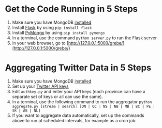 # Get the Code Running in 5 Steps

1. Make sure you have MongoDB [installed](http://docs.mongodb.org/manual)
2. Install [Flask](http://flask.pocoo.org/) by using `pip install flask`
3. Install [PyMongo](http://api.mongodb.com/python/current/) by using `pip install pymongo`
4. In a terminal, use the command `python server.py` to run the Flask server
5. In your web browser, go to [http://127.0.0.1:5000/grebe/](http://127.0.0.1:5000/grebe/)

# Aggregating Twitter Data in 5 Steps

1. Make sure you have MongoDB [installed](http://docs.mongodb.org/manual/)
2. Set up your [Twitter API keys](http://iag.me/socialmedia/how-to-create-a-twitter-app-in-8-easy-steps/)
3. Edit `authkey.py` and enter your API keys (each province can have a separate set of keys or all can use the same).
4. In a terminal, use the following command to run the aggregator `python aggregate.py [stream | search] [ON | QC | NS | NB | MB | BC | PE | SK | AB | NL]`
5. If you want to aggregate data automatically, set up the commands above to run at scheduled intervals, for example as a cron job